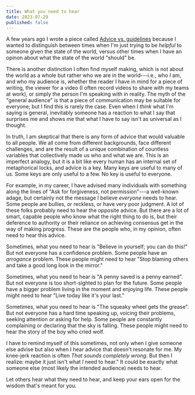 ```yaml
---
title: What you need to hear
date: 2023-07-29
published: false
---
```


A few years ago I wrote a piece called [Advice vs. guidelines][1] because I
wanted to distinguish between times when I'm just trying to be _helpful_ to
someone given the state of the world, versus other times when I have an opinon
about what the state of the world "should" be.

There is another distinction I often find myself making, which is not about the
world as a whole but rather who we are in the world---i.e., who _I_ am, and who
my audience is, whether the reader I have in mind for a piece of writing, the
viewer for a video (I often record videos to share with my teams at work), or
simply the person I'm speaking with in reality. The myth of the "general
audience" is that a piece of communication may be suitable for everyone; but I
find this is rarely the case. Even when I _think_ what I'm saying is general,
inevitably someone has a reaction to what I say that surprises me and shows me
that what I have to say isn't as universal as I thought.

In truth, I am skeptical that there is any form of advice that would valuable to
all people. We all come from different backgrounds, face different challenges,
and are the result of a unique combination of countless variables that
collectively made us who and what we are. This is an imperfect analogy, but it
is a bit like every human has an internal set of metaphorical locks, and advice
is a key. Many keys are useful to many of us. Some keys are only useful to a
few. No key is useful to everyone.

For example, in my career, I have advised many individuals with something along
the lines of "Ask for forgiveness, not permission"---a well-known adage, but
certainly not the message I believe _everyone_ needs to hear. Some people are
bullies, or reckless, or have very poor judgment. A lot of these folks probably
need to hear the opposite advice. But there are a lot of smart, capable people
who know what the right thing to do is, but their deference to authority or
their reliance on achieving consensus get in the way of making progress. These
are the people who, in my opinion, often need to hear this advice.

Sometimes, what you need to hear is "Believe in yourself; you can do this!" But
not everyone has a confidence problem. Some people have an _arrogance_ problem.
These people might need to hear "Stop blaming others and take a good long look
in the mirror."

Sometimes, what you need to hear is "A penny saved is a penny earned". But not
everyone is too short-sighted to plan for the future. Some people have a bigger
problem living in the moment and enjoying life. These people might need to hear
"Live today like it's your last."

Sometimes, what you need to hear is "The squeaky wheel gets the grease". But not
everyone has a hard time speaking up, voicing their problems, seeking attention
or asking for help. Some people are constantly complaining or declaring that the
sky is falling. These people might need to hear the story of the boy who cried
wolf.

I have to remind myself of this sometimes, not only when I give someone else
advise but also when I hear advice that doesn't resonate for me. My knee-jerk
reaction is often _That sounds completely wrong_. But then I realize: maybe it
just isn't what _I_ need to hear." It could be exactly what someone else (most
likely the intended audience) needs to hear.

Let others hear what they need to hear, and keep your ears open for the wisdom
that's meant for you.

[1]: /posts/advice-vs-guidelines.html
